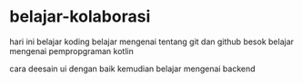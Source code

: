 # belajar-kolaborasi

hari ini belajar koding belajar mengenai tentang git dan github
besok belajar mengenai pempropgraman kotlin

cara deesain ui dengan baik
kemudian belajar mengenai backend
